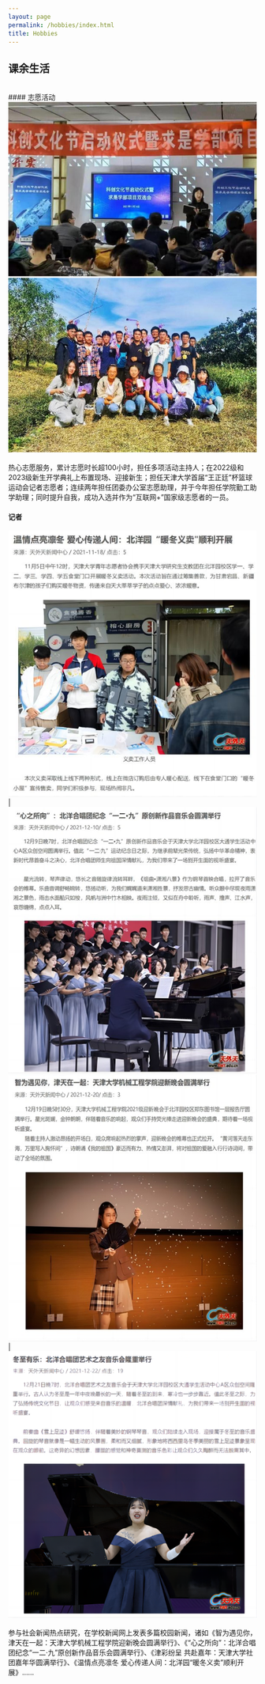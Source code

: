 ```yaml
---
layout: page
permalink: /hobbies/index.html
title: Hobbies
---
```


## 课余生活
<br>
#### 志愿活动

<div class="second">
<img src="/images/zy1.jpg">
<img src="/images/zy2.jpg">
</div>
<br>热心志愿服务，累计志愿时长超100小时，担任多项活动主持人；在2022级和2023级新生开学典礼上布置现场、迎接新生；担任天津大学首届“王正廷”杯篮球运动会记者志愿者；连续两年担任团委办公室志愿助理，并于今年担任学院勤工助学助理；同时提升自我，成功入选并作为“互联网+”国家级志愿者的一员。


#### 记者

<div class="half">
<img src="/images/jz1.jpg"> | <img src="/images/jz2.jpg">
</div>
<div class="half">
<img src="/images/jz3.jpg"> | <img src="/images/jz4.png">
</div>
<br>参与社会新闻热点研究，在学校新闻网上发表多篇校园新闻，诸如《智为遇见你，津天在一起：天津大学机械工程学院迎新晚会圆满举行》、《“心之所向”：北洋合唱团纪念“一二·九”原创新作品音乐会圆满举行》、《津彩纷呈 共赴嘉年：天津大学社团嘉年华圆满举行》、《温情点亮凛冬 爱心传递人间：北洋园“暖冬义卖”顺利开展》……
<br>

